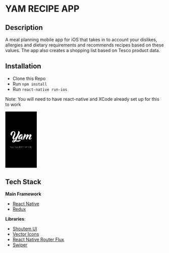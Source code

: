# YAM RECIPE APP

## Description
A meal planning mobile app for iOS that takes in to account your dislikes, allergies and dietary requirements and recommends recipes based on these values.  The app also creates a shopping list based on Tesco product data.

## Installation

* Clone this Repo
* Run `npm install`
* Run `react-native run-ios`

Note: You will need to have react-native and XCode already set up for this to work

<img src="./app/images/yam-homepage-2.png" alt="Yam" style="width: 100px;"/>

## Tech Stack

**Main Framework**
* [React Native](https://github.com/facebook/react-native)
* [Redux](https://github.com/reactjs/redux)

**Libraries**:
* [Shoutem UI](https://github.com/shoutem/ui)
*  [Vector Icons](https://github.com/oblador/react-native-vector-icons)
* [React Native Router Flux](https://github.com/oblador/react-native-vector-icons)
* [Swiper](https://github.com/leecade/react-native-swiper)
